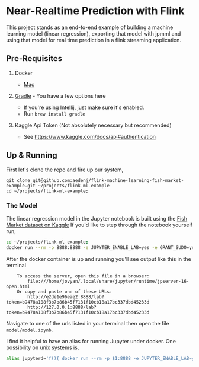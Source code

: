 Near-Realtime Prediction with Flink
=========================================
This project stands as an end-to-end example of building a machine learning model (linear regression), exporting that model with jpmml and using that model for real time prediction in a flink streaming application.


## Pre-Requisites

1. Docker
    + [Mac](https://download.docker.com/mac/stable/Docker.dmg)

1. [Gradle](https://gradle.org) - You have a few options here
    + If you're using Intellij, just make sure it's enabled.
    + Run `brew install gradle`

1. Kaggle Api Token (Not absolutely necessary but recommended)
    + See https://www.kaggle.com/docs/api#authentication


## Up & Running
First let's clone the repo and fire up our system,

```
git clone git@github.com:aedenj/flink-machine-learning-fish-market-example.git ~/projects/flink-ml-example
cd ~/projects/flink-ml-example;
```

### The Model

The linear regression model in the Jupyter notebook is built using the [Fish Market dataset on Kaggle](https://www.kaggle.com/aungpyaeap/fish-market)
If you'd like to step through the notebook yourself run,

```bash
cd ~/projects/flink-ml-example;
docker run --rm -p 8888:8888 -e JUPYTER_ENABLE_LAB=yes -e GRANT_SUDO=yes --user root -v ~/.kaggle:/home/jovyan/.kaggle -v "$PWD":/home/jovyan/work jupyter/pyspark-notebook
```

After the docker container is up and running you'll see output like this in the terminal

```
    To access the server, open this file in a browser:
        file:///home/jovyan/.local/share/jupyter/runtime/jpserver-16-open.html
    Or copy and paste one of these URLs:
        http://e2de1e96eae2:8888/lab?token=b9478a108f3b7b86b45f7131f10cb18a17bc337dbd45233d
        http://127.0.0.1:8888/lab?token=b9478a108f3b7b86b45f7131f10cb18a17bc337dbd45233d
```

Navigate to one of the urls listed in your terminal then open the file `model/model.ipynb`.

I find it helpful to have an alias for running Jupyter under docker. One possibility on unix systems is,

```bash
alias jupyterd='f(){ docker run --rm -p $1:8888 -e JUPYTER_ENABLE_LAB=yes -e GRANT_SUDO=yes --user root -v ~/.kaggle:/home/jovyan/.kaggle -v "$PWD":/home/jovyan/work jupyter/pyspark-notebook; unset -f f; }; f'
```
